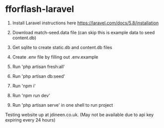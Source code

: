 # fforflash-laravel

1. Install Laravel instructions here https://laravel.com/docs/5.8/installation

2. Download match-seed.data file (can skip this is example data to seed content.db)

3. Get sqlite to create static.db and content.db files

4. Create .env file by filling out .env.example

5. Run 'php artisan fresh:all'

6. Run 'php artisan db:seed'

7. Run 'npm i'

8. Run 'npm run dev'

9. Run 'php artisan serve' in one shell to run project

Testing website up at jdineen.co.uk. (May not be available due to api key expiring every 24 hours)
